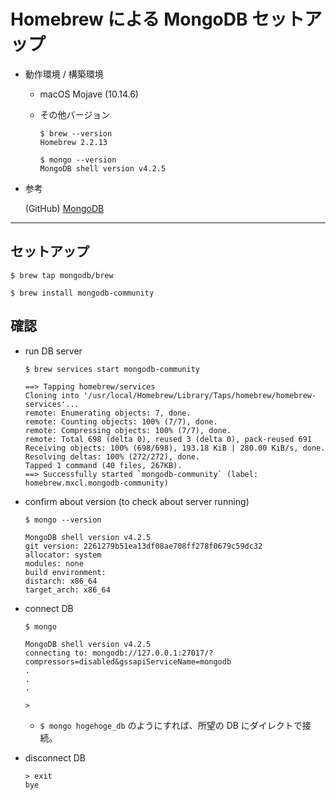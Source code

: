 # Homebrew による MongoDB セットアップ

- 動作環境 / 構築環境

  - macOS Mojave (10.14.6)

  - その他バージョン

    ```
    $ brew --version
    Homebrew 2.2.13

    $ mongo --version
    MongoDB shell version v4.2.5
    ```

- 参考

  (GitHub) [MongoDB](https://docs.mongodb.com/manual/tutorial/install-mongodb-on-os-x/)

---

## セットアップ

```
$ brew tap mongodb/brew

$ brew install mongodb-community
```

## 確認

- run DB server

  ```
  $ brew services start mongodb-community

  ==> Tapping homebrew/services
  Cloning into '/usr/local/Homebrew/Library/Taps/homebrew/homebrew-services'...
  remote: Enumerating objects: 7, done.
  remote: Counting objects: 100% (7/7), done.
  remote: Compressing objects: 100% (7/7), done.
  remote: Total 698 (delta 0), reused 3 (delta 0), pack-reused 691
  Receiving objects: 100% (698/698), 193.18 KiB | 280.00 KiB/s, done.
  Resolving deltas: 100% (272/272), done.
  Tapped 1 command (40 files, 267KB).
  ==> Successfully started `mongodb-community` (label: homebrew.mxcl.mongodb-community)
  ```

- confirm about version (to check about server running)

  ```
  $ mongo --version

  MongoDB shell version v4.2.5
  git version: 2261279b51ea13df08ae708ff278f0679c59dc32
  allocator: system
  modules: none
  build environment:
  distarch: x86_64
  target_arch: x86_64
  ```

- connect DB

  ```
  $ mongo

  MongoDB shell version v4.2.5
  connecting to: mongodb://127.0.0.1:27017/?compressors=disabled&gssapiServiceName=mongodb
  .
  .
  .

  >
  ```

  - `$ mongo hogehoge_db` のようにすれば、所望の DB にダイレクトで接続。

- disconnect DB

  ```
  > exit
  bye
  ```
